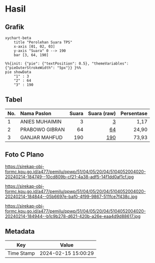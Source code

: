 # Hasil

## Grafik

```mermaid
xychart-beta
    title "Perolehan Suara TPS"
    x-axis [01, 02, 03]
    y-axis "Suara" 0 --> 190
    bar [3, 64, 190]
```

```mermaid
%%{init: {"pie": {"textPosition": 0.5}, "themeVariables": {"pieOuterStrokeWidth": "5px"}} }%%
pie showData
    "1" : 3
    "2" : 64
    "3" : 190
```

## Tabel

| No. | Nama Paslon    | Suara | Suara (raw) | Persentase |
|:--- |:-------------- | -----:| -----------:| ----------:|
| 1   | ANIES MUHAIMIN | 3     | [3][p-1]    | 1,17       |
| 2   | PRABOWO GIBRAN | 64    | [64][p-2]   | 24,90      |
| 3   | GANJAR MAHFUD  | 190   | [190][p-3]  | 73,93      |


[p-1]: https://github.com/gigit-pemilu/pemilu-2024-51-bali/blob/main/pilpres/hitung-suara/sub/51-bali/sub/04-gianyar/sub/05-ubud/sub/2004-kedewatan/sub/020-tps/sub/paslon-1.txt
[p-2]: https://github.com/gigit-pemilu/pemilu-2024-51-bali/blob/main/pilpres/hitung-suara/sub/51-bali/sub/04-gianyar/sub/05-ubud/sub/2004-kedewatan/sub/020-tps/sub/paslon-2.txt
[p-3]: https://github.com/gigit-pemilu/pemilu-2024-51-bali/blob/main/pilpres/hitung-suara/sub/51-bali/sub/04-gianyar/sub/05-ubud/sub/2004-kedewatan/sub/020-tps/sub/paslon-3.txt

## Foto C Plano

https://sirekap-obj-formc.kpu.go.id/a477/pemilu/ppwp/51/04/05/20/04/5104052004020-20240214-184749--10cd809b-cf21-4a38-adf5-14f1dd0af1cf.jpg

https://sirekap-obj-formc.kpu.go.id/a477/pemilu/ppwp/51/04/05/20/04/5104052004020-20240214-184844--05b6697e-baf0-4f99-9867-511fce7f438c.jpg

https://sirekap-obj-formc.kpu.go.id/a477/pemilu/ppwp/51/04/05/20/04/5104052004020-20240214-184944--b1c9b278-d621-420b-a26e-eaa4d9d88617.jpg


## Metadata

| Key        | Value               |
| ---------- | ------------------- |
| Time Stamp | 2024-02-15 15:00:29 |



